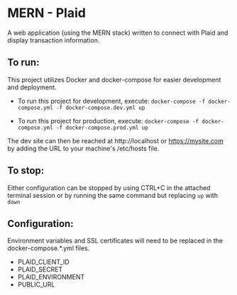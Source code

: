 # MERN - Plaid
A web application (using the MERN stack) written to connect with Plaid and display transaction information.

## To run:
This project utilizes Docker and docker-compose for easier development and deployment.

* To run this project for development, execute:
`docker-compose -f docker-compose.yml -f docker-compose.dev.yml up`

* To run this project for production, execute:
`docker-compose -f docker-compose.yml -f docker-compose.prod.yml up`

The dev site can then be reached at http://localhost or https://mysite.com by adding the URL to your machine's /etc/hosts file.

## To stop:
Either configuration can be stopped by using CTRL+C in the attached terminal session or by running the same command but replacing `up` with `down`

## Configuration:
Environment variables and SSL certificates will need to be replaced in the docker-compose.*.yml files.
- PLAID_CLIENT_ID
- PLAID_SECRET
- PLAID_ENVIRONMENT
- PUBLIC_URL



